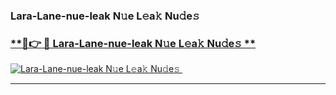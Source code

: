 ### Lara-Lane-nue-leak N𝚞e L𝚎a𝚔 Nu𝚍e𝚜   

### [ **🔗👉 🔴 Lara-Lane-nue-leak N𝚞e L𝚎a𝚔 Nu𝚍e𝚜 **](https://taap.it/xNRuk4)  

[![Lara-Lane-nue-leak N𝚞e L𝚎a𝚔 Nu𝚍e𝚜 ](https://i.imgur.com/0qMVB7G.gif)](https://taap.it/xNRuk4)  

___  
